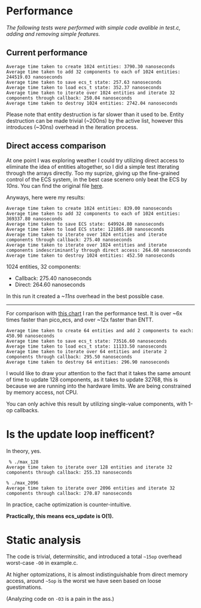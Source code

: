 # Performance

*The following tests were performed with simple code avalible in test.c, adding and removing simple features.*

## Current performance

```
Average time taken to create 1024 entities: 3790.30 nanoseconds
Average time taken to add 32 components to each of 1024 entities: 244519.03 nanoseconds
Average time taken to save ecs_t state: 257.63 nanoseconds
Average time taken to load ecs_t state: 352.37 nanoseconds
Average time taken to iterate over 1024 entities and iterate 32 components through callback: 250.04 nanoseconds
Average time taken to destroy 1024 entities: 2742.04 nanoseconds
```

Please note that entity destruction is far slower than it used to be. Entity destruction can be made trivial (~200ns) by the active list, however this introduces (~30ns) overhead in the iteration process.

## Direct access comparison

At one point I was exploring weather I could try utilizing direct access to eliminate the idea of entities altogether, so I did a simple test itterating through the arrays directly. Too my suprize, giving up the fine-grained control of the ECS system, in the best case scenero only beat the ECS by *10ns*. You can find the original file [here](https://github.com/173duprot/ecs.h/blob/e1a355d85da10a84ec4a6f4e48b9a1ed71abe685/test.c).

Anyways, here were my results:

```
Average time taken to create 1024 entities: 839.00 nanoseconds
Average time taken to add 32 components to each of 1024 entities: 369337.80 nanoseconds
Average time taken to save ECS state: 649924.80 nanoseconds
Average time taken to load ECS state: 121865.80 nanoseconds
Average time taken to iterate over 1024 entities and iterate components through callback: 275.40 nanoseconds
Average time taken to iterate over 1024 entities and iterate components indescriminantly through direct access: 264.60 nanoseconds
Average time taken to destroy 1024 entities: 452.50 nanoseconds
```


1024 entities, 32 components:
- Callback: 275.40 nanoseconds
- Direct: 264.60 nanoseconds

In this run it created a *~11ns* overhead in the best possible case.

----

For comparison with [this chart](https://github.com/abeimler/ecs_benchmark?tab=readme-ov-file#create-entities) I ran the performance test. It is over ~6x times faster than pico_ecs, and over ~12x faster than ENTT.

```
Average time taken to create 64 entities and add 2 components to each: 450.90 nanoseconds
Average time taken to save ecs_t state: 73516.60 nanoseconds
Average time taken to load ecs_t state: 11133.50 nanoseconds
Average time taken to iterate over 64 entities and iterate 2 components through callback: 295.50 nanoseconds
Average time taken to destroy 64 entities: 296.90 nanoseconds
```

I would like to draw your attention to the fact that it takes the same amount of time to update 128 components, as it takes to update 32768, this is because we are running into the hardware limits. We are being constrained by memory access, not CPU.

You can only achive this result by utilizing single-value components, with 1-op callbacks.

# Is the update loop inefficent?

In theory, yes.

```
 % ./max_128 
Average time taken to iterate over 128 entities and iterate 32 components through callback: 255.33 nanoseconds

% ./max_2096                 
Average time taken to iterate over 2096 entities and iterate 32 components through callback: 270.87 nanoseconds
```

In practice, cache optimization is counter-intuitive.

**Practically, this means ecs_update is O(1).**

# Static analysis

The code is trivial, determinsitic, and introduced a total `~15op` overhead worst-case `-O0` in example.c.

At higher optomizations, it is almost indistinguishable from direct memory access, around `~5op` is the worst we have seen based on loose guestimations. 

(Analyzing code on `-O3` is a pain in the ass.)
